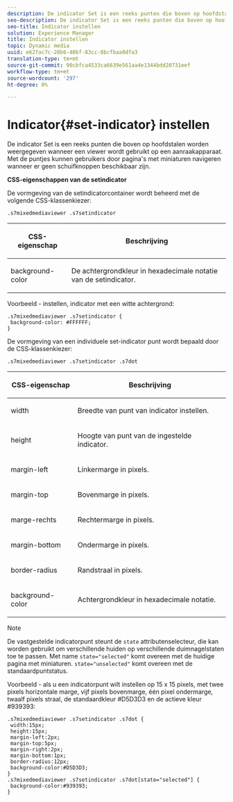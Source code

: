 ```yaml
---
description: De indicator Set is een reeks punten die boven op hoofdstalen worden weergegeven wanneer een viewer wordt gebruikt op een aanraakapparaat. Met de puntjes kunnen gebruikers door pagina's met miniaturen navigeren wanneer er geen schuifknoppen beschikbaar zijn.
seo-description: De indicator Set is een reeks punten die boven op hoofdstalen worden weergegeven wanneer een viewer wordt gebruikt op een aanraakapparaat. Met de puntjes kunnen gebruikers door pagina's met miniaturen navigeren wanneer er geen schuifknoppen beschikbaar zijn.
seo-title: Indicator instellen
solution: Experience Manager
title: Indicator instellen
topic: Dynamic media
uuid: e62fac7c-28b6-40bf-83cc-8bcfbaa0dfa3
translation-type: tm+mt
source-git-commit: 90cbfca4533ca6639e561aa4e1344bdd20731eef
workflow-type: tm+mt
source-wordcount: '297'
ht-degree: 0%

---
```



# Indicator{#set-indicator} instellen

De indicator Set is een reeks punten die boven op hoofdstalen worden weergegeven wanneer een viewer wordt gebruikt op een aanraakapparaat. Met de puntjes kunnen gebruikers door pagina&#39;s met miniaturen navigeren wanneer er geen schuifknoppen beschikbaar zijn.

<!--<a id="section_061E550C1C1D4DB2BD663A898895B38C"></a>-->

**CSS-eigenschappen van de setindicator**

De vormgeving van de setindicatorcontainer wordt beheerd met de volgende CSS-klassenkiezer:

```
.s7mixedmediaviewer .s7setindicator
```

<table id="table_94EE3F5BBE4547C0B4943471CEE7EDE4"> 
 <thead> 
  <tr> 
   <th colname="col1" class="entry"> <p> CSS-eigenschap </p> </th> 
   <th colname="col2" class="entry"> <p>Beschrijving </p> </th> 
  </tr> 
 </thead>
 <tbody> 
  <tr> 
   <td colname="col1"> <p> <span class="codeph"> background-color  </span> </p> </td> 
   <td colname="col2"> <p>De achtergrondkleur in hexadecimale notatie van de setindicator. </p> </td> 
  </tr> 
 </tbody> 
</table>

Voorbeeld - instellen, indicator met een witte achtergrond:

```
.s7mixedmediaviewer .s7setindicator { 
 background-color: #FFFFFF; 
}
```

De vormgeving van een individuele set-indicator punt wordt bepaald door de CSS-klassenkiezer:

`.s7mixedmediaviewer .s7setindicator .s7dot`

<table id="table_09B6E232FB94417392D101A7A653BE54"> 
 <thead> 
  <tr> 
   <th colname="col1" class="entry"> <p> CSS-eigenschap </p> </th> 
   <th colname="col2" class="entry"> <p>Beschrijving </p> </th> 
  </tr> 
 </thead>
 <tbody> 
  <tr> 
   <td colname="col1"> <p> <span class="codeph"> width </span> </p> </td> 
   <td colname="col2"> <p>Breedte van punt van indicator instellen. </p> </td> 
  </tr> 
  <tr> 
   <td colname="col1"> <p> <span class="codeph"> height  </span> </p> </td> 
   <td colname="col2"> <p>Hoogte van punt van de ingestelde indicator. </p> </td> 
  </tr> 
  <tr> 
   <td colname="col1"> <p> <span class="codeph"> margin-left  </span> </p> </td> 
   <td colname="col2"> <p>Linkermarge in pixels. </p> </td> 
  </tr> 
  <tr> 
   <td colname="col1"> <p> <span class="codeph"> margin-top  </span> </p> </td> 
   <td colname="col2"> <p>Bovenmarge in pixels. </p> </td> 
  </tr> 
  <tr> 
   <td colname="col1"> <p> <span class="codeph"> marge-rechts  </span> </p> </td> 
   <td colname="col2"> <p>Rechtermarge in pixels. </p> </td> 
  </tr> 
  <tr> 
   <td colname="col1"> <p> <span class="codeph"> margin-bottom  </span> </p> </td> 
   <td colname="col2"> <p>Ondermarge in pixels. </p> </td> 
  </tr> 
  <tr> 
   <td colname="col1"> <p> <span class="codeph"> border-radius  </span> </p> </td> 
   <td colname="col2"> <p>Randstraal in pixels. </p> </td> 
  </tr> 
  <tr> 
   <td colname="col1"> <p> <span class="codeph"> background-color  </span> </p> </td> 
   <td colname="col2"> <p>Achtergrondkleur in hexadecimale notatie. </p> </td> 
  </tr> 
 </tbody> 
</table>

>[!NOTE]
>
>De vastgestelde indicatorpunt steunt de `state` attributenselecteur, die kan worden gebruikt om verschillende huiden op verschillende duimnagelstaten toe te passen. Met name `state="selected"` komt overeen met de huidige pagina met miniaturen. `state="unselected"` komt overeen met de standaardpuntstatus.

Voorbeeld - als u een indicatorpunt wilt instellen op 15 x 15 pixels, met twee pixels horizontale marge, vijf pixels bovenmarge, één pixel ondermarge, twaalf pixels straal, de standaardkleur #D5D3D3 en de actieve kleur #939393:

```
.s7mixedmediaviewer .s7setindicator .s7dot { 
 width:15px; 
 height:15px; 
 margin-left:2px; 
 margin-top:5px; 
 margin-right:2px; 
 margin-bottom:1px; 
 border-radius:12px; 
 background-color:#D5D3D3;  
} 
.s7mixedmediaviewer .s7setindicator .s7dot[state="selected"] { 
 background-color:#939393;  
}
```

